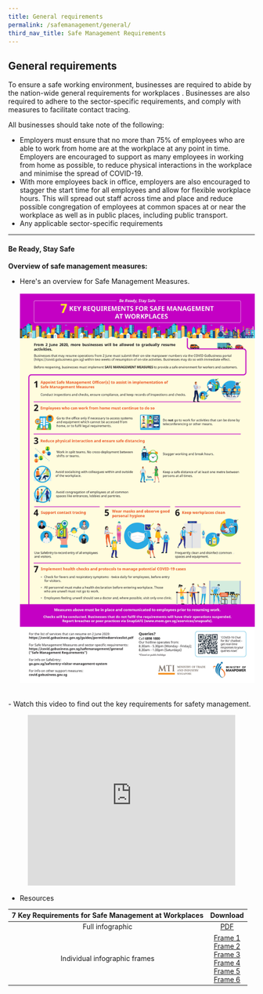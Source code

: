 ```yaml
---
title: General requirements
permalink: /safemanagement/general/
third_nav_title: Safe Management Requirements
---
```

## General requirements

To ensure a safe working environment,  businesses are required to abide by the nation-wide general requirements for workplaces . Businesses are also required to adhere to the sector-specific requirements, and comply with measures to facilitate contact tracing.

All businesses should take note of the following:

- Employers must ensure that no more than 75% of employees who are able to work from home are at the workplace at any point in time. Employers are encouraged to support as many employees in working from home as possible, to reduce physical interactions in the workplace and minimise the spread of COVID-19.
- With more employees back in office, employers are also encouraged to stagger the start time for all employees and allow for flexible workplace hours. This will spread out staff across time and place and reduce possible congregation of employees at common spaces at or near the workplace as well as in public places, including public transport.
- Any applicable sector-specific requirements

----

#### Be Ready, Stay Safe
**Overview of safe management measures:**

- Here's an overview for Safe Management Measures.
<br><br>
![Safe Management Practices!](/images/covid/infog.jpg "7 Key Requirements for Safe Management at Workplaces")
<br>
- Watch this video to find out the key requirements for safety management.
<figure class="video_container">
  <iframe width="100%" height="348" src="https://www.youtube.com/embed/lzCc0TOA7F4" frameborder="0" allowfullscreen="true"> </iframe>
</figure>

- Resources

|         7 Key Requirements for Safe Management at Workplaces          |                                                                                                                                                                           Download                                                                                                                                                                            |
| :------------------------------: | :-------------------------------------------------------------------------------------------------------------------------------------------------------------------------------------------------------------------------------------------------------------------------------------------------------------------------------------------------------: |
|         Full infographic         |                                                                                                               <a href="/images/Resumption_of_Biz_Activities_-_Safe_Management_Measures_Infographic_Revised_FA.pdf" target="_blank">PDF</a>                                                                                                                |
| Individual infographic frames | <a href="/images/img-01.jpg" target="_blank">Frame 1</a> <br>  <a href="/images/img-02.jpg" target="_blank">Frame 2</a>  <br>  <a href="/images/img-03.jpg" target="_blank">Frame 3</a> <br> <a href="/images/img-04.jpg" target="_blank">Frame 4</a> <br> <a href="/images/img-05.jpg" target="_blank">Frame 5</a> <br> <a href="/images/img-06.jpg" target="_blank">Frame 6</a> |
